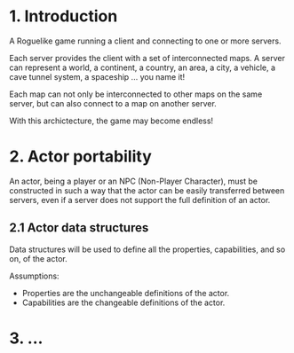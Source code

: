 # 1. Introduction
A Roguelike game running a client and connecting to one or more servers.

Each server provides the client with a set of interconnected maps. A server can represent
a world, a continent, a country, an area, a city, a vehicle, a cave tunnel system, a spaceship ... 
you name it!

Each map can not only be interconnected to other maps on the same server, but can also connect to
a map on another server.

With this archictecture, the game may become endless!
# 2. Actor portability
An actor, being a player or an NPC (Non-Player Character), must be constructed in such a way that
the actor can be easily transferred between servers, even if a server does not support the full
definition of an actor.
## 2.1 Actor data structures
Data structures will be used to define all the properties, capabilities, and so on, of the actor.

Assumptions:
- Properties are the unchangeable definitions of the actor.
- Capabilities are the changeable definitions of the actor.

# 3. ...
